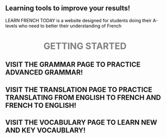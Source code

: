 ## Learning tools to improve your results!
<p style="color:black;"> LEARN FRENCH TODAY is a website designed for students doing their A-levels who need to better their understanding of French</P> 






<h1 align="center">
  <b style="color:grey;">GETTING STARTED</b><br>
</h1>
<h2> VISIT THE GRAMMAR PAGE TO PRACTICE ADVANCED GRAMMAR!</h2>
<h2> VISIT THE TRANSLATION PAGE TO PRACTICE TRANSLATING FROM ENGLISH TO FRENCH AND FRENCH TO ENGLISH!</h2>
<h2> VISIT THE VOCABULARY PAGE TO LEARN NEW AND KEY VOCAUBLARY!</h2>
  
  

